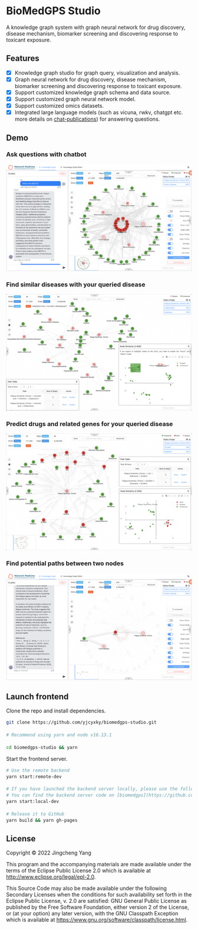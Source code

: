 # BioMedGPS Studio

A knowledge graph system with graph neural network for drug discovery, disease mechanism, biomarker screening and discovering response to toxicant exposure.

## Features

- [x] Knowledge graph studio for graph query, visualization and analysis.
- [x] Graph neural network for drug discovery, disease mechanism, biomarker screening and discovering response to toxicant exposure.
- [x] Support customized knowledge graph schema and data source.
- [x] Support customized graph neural network model.
- [x] Support customized omics datasets.
- [x] Integrated large language models (such as vicuna, rwkv, chatgpt etc. more details on [chat-publications](https://github.com/yjcyxky/chat-publications)) for answering questions.

## Demo

### Ask questions with chatbot

![chatbot](./assets/chatbot.png)

### Find similar diseases with your queried disease

![disease](./assets/disease-similarities.png)

### Predict drugs and related genes for your queried disease

![disease](./assets/drug-targets-genes.png)

### Find potential paths between two nodes

![path](./assets/path.png)

## Launch frontend

Clone the repo and install dependencies.

```bash
git clone https://github.com/yjcyxky/biomedgps-studio.git

# Recommend using yarn and node v16.13.1

cd biomedgps-studio && yarn
```

Start the frontend server.

```bash
# Use the remote backend
yarn start:remote-dev

# If you have launched the backend server locally, please use the following command.
# You can find the backend server code on [biomedgps](https://github.com/yjcyxky/biomedgps) or [rapex](https://github.com/yjcyxky/rapex)
yarn start:local-dev

# Release it to GitHub
yarn build && yarn gh-pages
```

## License

Copyright © 2022 Jingcheng Yang

This program and the accompanying materials are made available under the terms of the Eclipse Public License 2.0 which is available at http://www.eclipse.org/legal/epl-2.0.

This Source Code may also be made available under the following Secondary Licenses when the conditions for such availability set forth in the Eclipse Public License, v. 2.0 are satisfied: GNU General Public License as published by the Free Software Foundation, either version 2 of the License, or (at your option) any later version, with the GNU Classpath Exception which is available at https://www.gnu.org/software/classpath/license.html.
